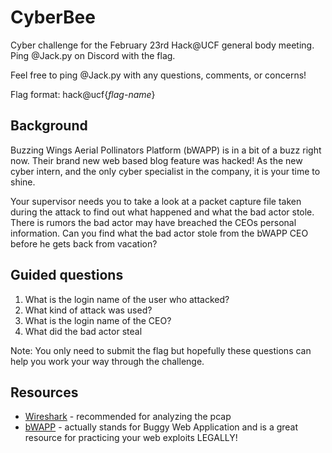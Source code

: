 # CyberBee
Cyber challenge for the February 23rd Hack@UCF general body meeting. Ping @Jack.py on Discord with the flag.

Feel free to ping @Jack.py with any questions, comments, or concerns!

Flag format: hack@ucf{*flag-name*}

## Background
Buzzing Wings Aerial Pollinators Platform (bWAPP) is in a bit of a buzz right now. Their brand new web based blog feature was hacked! As the new cyber intern, and the only cyber specialist in the company, it is your time to shine. 

Your supervisor needs you to take a look at a packet capture file taken during the attack to find out what happened and what the bad actor stole. There is rumors the bad actor may have breached the CEOs personal information. Can you find what the bad actor stole from the bWAPP CEO before he gets back from vacation?

## Guided questions
1. What is the login name of the user who attacked?
2. What kind of attack was used?
3. What is the login name of the CEO?
4. What did the bad actor steal

Note: You only need to submit the flag but hopefully these questions can help you work your way through the challenge.

## Resources
+ [Wireshark](https://www.wireshark.org/) - recommended for analyzing the pcap
+ [bWAPP](http://www.itsecgames.com/) - actually stands for Buggy Web Application and is a great resource for practicing your web exploits LEGALLY!

<!--## Write up

### Initial setup
 - Download a network protocol analyzer as we must analyze this packet capture file (.pcap). I am a fan of Wireshark as it provides a nice GUI. But if you are a command line wizard tshark and tcpdump are good command line tools.
 
 - On a network, information is sent via packets. Packets have a header, which includes the source, destination, and other important information, and a payload, which has the data being sent. All of this is stored as binary making it almost impossible for us to read on our own. That is where our network protocol analyzer comes in. Wireshark, or whatever else you use, allows you to not only see the original binary but also convert and categorize the information back to being human-readable. This can help us with our challenge!

 + SO much information...where do I start?
  - Once you open the pcap file you are hit with 1571 packets! This can be overwhelming. Let's start by narrowing down the amount of packets we have to analyze. Many of these packets are just junk that we either can't read or are unimportant to our cause. So let's find out which ones those are.

![Image of protocols](assets/img3proto.png)
    
  - Wireshark has tons of cool features to mess around with and narrow your search. But for now, let's focus on the statistics tab. Here are a few useful tools in the statistics tab that may help, navigate to:
  1. Statistics > Protocol Hierarchy: will show the types and number of protocols sent.
  2. statistics > conversations: will show IPs that were communicating with each other. This could be useful when analyzing the source and target of an attack.
  3. statistics > I/O graph: will show the frequency and time of packet received in a graphical format.

### What are all these protocols?
 A protocol is a guideline for data transfer throughout a network. There are tons of protocols. But let's break down the protocols in our capture using our new statistic tool. 

 ![QUIC packets](assets/img1quic.png)
 
 - [QUIC](https://www.auvik.com/franklyit/blog/what-is-quic-protocol/): There seems to be a TON of this in our capture. But what is it? QUIC is a transport layer protocol that creates reliable, secure, and quick connections over the internet. QUIC is built off of UDP hence the quickness and uses TLS to encrypt traffic. This is evident in our capture as every time you inspect a QUIC packet you can see that the payload is protected. This may be a problem for us.

![Three way handshake](assets/img2tcp.png)
   
 - [TCP](https://www.geeksforgeeks.org/what-is-transmission-control-protocol-tcp/): Transfer Control Protocol also takes up a decent amount of our capture. TCP is another transport layer protocol that ensures reliable connection for users. Unlike UDP, TCP employs a three-way handshake (SYN, SYN-ACK, ACK) to verify a connection between devices before data is transmitted. This causes some latency hence the reason for UDP and QUIC's...well...quickness. In Wireshark, it looks like we captured a handshake in packets 701-717. This could be useful.
   
 - [HTTP](https://developer.mozilla.org/en-US/docs/Web/HTTP/Overview): Hyper Transfert Text Protocol. Now this is where things get interesting. HTTP is commonly used to send and receive data on the internet. You are probably using a similar version, HTTP Secure AKA HTTPS, to view this repo right now. Lucky for us we are dealing with an unsecure HTTP protocol. HTTP is notorious for sending data in plaintext, or text we can easily read, especially HTML files! Since we know from the challenge that the bWAPP website was hacked these HTTP packets may have something to do with the attack.

### The search is on.
-  Now that we have narrowed down our search to a specific protocol let's clear the junk. Use Wireshark's filter bar to type the word "http" thus showing only HTTP protocols. This filter bar can also be used for tons of other display filters when analyzing captures.

![Viewing the POST requests](assets/img4post.png)

 - We can see a smaller amount of HTTP protocols now. Some include the word ["POST"](https://developer.mozilla.org/en-US/docs/Web/HTTP/Methods/POST), what are those? A POST is a method to send data to be processed by a web server. This could be images, files, or in our case possibly this is a user submitting a post to the bWAPP blog feature. These POST requests are alternatively followed by a 200 OK response. This is the server responding to the POST request validating the recieval of the POST and sending back a response to the request. You can see that along with 200 OK responses, there seems to be (text/html). Now we are talking human-readable text!

 - Let's analyze that POST request first to see what the user was sending to the server. As we are dealing with an attack, we want to know if anything sent to our server was malicious. Sure enough, when we inspect any of the POST packets there doesn't seem to be a friendly neighborhood blog post being sent. In the "HTML Form URL Encoded" tab on the bottom left we can see that our blog's entry seems to be Form item: "nothing', (SELECT version()))-- #". That my friend is a MySQL query and it belongs nowhere near a search bar. It appears that our attacker is carrying out an SQL Injection on our blog feature! Oh no, some Software Engineer didn't do his job right. A [SQL Injection](https://owasp.org/www-community/attacks/SQL_Injection) is a way to abuse a database querying languages to access data in databases that shouldn't normally be accessible. 

 - Moving on to the 200 OK packets we can now analyze the plaintext HTML files being sent back to the user. The HTML file is the code that builds what you see on a website. Therefore, we can now see what the attacker is receiving every time he carries out a SQL Injection. Using MySQL queries, the attacker discovers an important database, lists users, and narrows his search down to our one and only CEO!

 ![Finding the secret](assets/img5inject.png)
 
 - Within the last HTTP 200 OK packet you can see what our attacker found. Searching through all of the blog posts you can see that the attacker extracted the bWAPP CEO's username and his secret string. Go ahead and copy this string, we aren't done yet.

### Encryption
 Welp, I am glad our CEO was smart enough to encrypt his secret. This makes no sense... WRONG! Let's break it to reveal the secret. 

 - I love to use [CyberChef](https://gchq.github.io/CyberChef/) as it includes tons of encryption methods. Paste the string into the "Input" box. Then use the magic wand to make CyberChef give its best guess at cracking the cipher. 

![Decrypting to find the flag](assets/img6encrpyt.png)
  
 - Boom, just like that we get our flag. This flag was encoded using base 64. You can tell because of the trailing "==". You can also use the "From Base64" tool on CyberChef to solve this.


**Congrats Intern! You recovered our CEO's secret. I hope the hacker didn't know his base conversions. You are sure to get a job here after college, we are going to need your help.**-->
